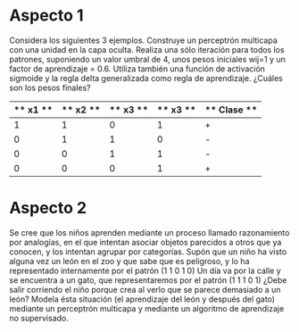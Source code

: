 # Aspecto 1

Considera los siguientes 3 ejemplos. Construye un perceptrón multicapa con una unidad en la capa oculta. Realiza una sólo iteración para todos los patrones, suponiendo un valor umbral de 4, unos pesos iniciales wij=1 y un factor de aprendizaje = 0.6. Utiliza también una función de activación sigmoide y la regla delta generalizada como regla de aprendizaje. ¿Cuáles son los pesos finales?

| ** x1  ** | ** x2 ** | ** x3 ** | ** x3 ** | ** Clase ** |
|-----------|----------|----------|----------|-------------|
| 1 | 1 | 0 | 1 | + |
| 0 | 1 | 1 | 0 | - |
| 0 | 0 | 1 | 1 | - |
| 0 | 0 | 0 | 1 | + |

# Aspecto 2

Se cree que los niños aprenden mediante un proceso llamado razonamiento por analogías, en el que intentan asociar objetos parecidos a otros que ya conocen, y los intentan agrupar por categorías. Supón que un niño ha visto alguna vez un león en el zoo y que sabe que es peligroso, y lo ha representado internamente por el patrón (1 1 0 1 0) Un día va por la calle y se encuentra a un gato, que representaremos por el patrón (1 1 1 0 1) ¿Debe salir corriendo el niño porque crea al verlo que se parece demasiado a un león? Modela ésta situación (el aprendizaje del león y después del gato) mediante un perceptrón multicapa y mediante un algoritmo de aprendizaje no supervisado.